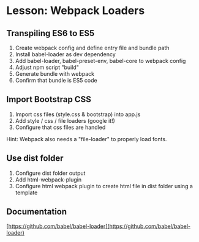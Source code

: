 # Lesson: Webpack Loaders
## Transpiling ES6 to ES5
1. Create webpack config and define entry file and bundle path
1. Install babel-loader as dev dependency
1. Add babel-loader, babel-preset-env, babel-core to webpack config
1. Adjust npm script "build"
1. Generate bundle with webpack
1. Confirm that bundle is ES5 code

## Import Bootstrap CSS
1. Import css files (style.css & bootstrap) into app.js
1. Add style / css / file loaders (google it!)
1. Configure that css files are handled

Hint: Webpack also needs a "file-loader" to properly load fonts.

## Use dist folder
1. Configure dist folder output
1. Add html-webpack-plugin
1. Configure html webpack plugin to create html file in dist folder using a template

## Documentation
[https://github.com/babel/babel-loader](https://github.com/babel/babel-loader)
